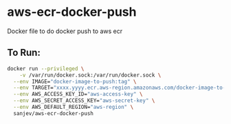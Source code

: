 # aws-ecr-docker-push
Docker file to do docker push to aws ecr

To Run:
------
```bash
docker run --privileged \
    -v /var/run/docker.sock:/var/run/docker.sock \
  --env IMAGE="docker-image-to-push:tag" \
  --env TARGET="xxxx.yyyy.ecr.aws-region.amazonaws.com/docker-image-to-push:tag" \
  --env AWS_ACCESS_KEY_ID="aws-access-key" \
  --env AWS_SECRET_ACCESS_KEY="aws-secret-key" \
  --env AWS_DEFAULT_REGION="aws-region" \
  sanjev/aws-ecr-docker-push
```